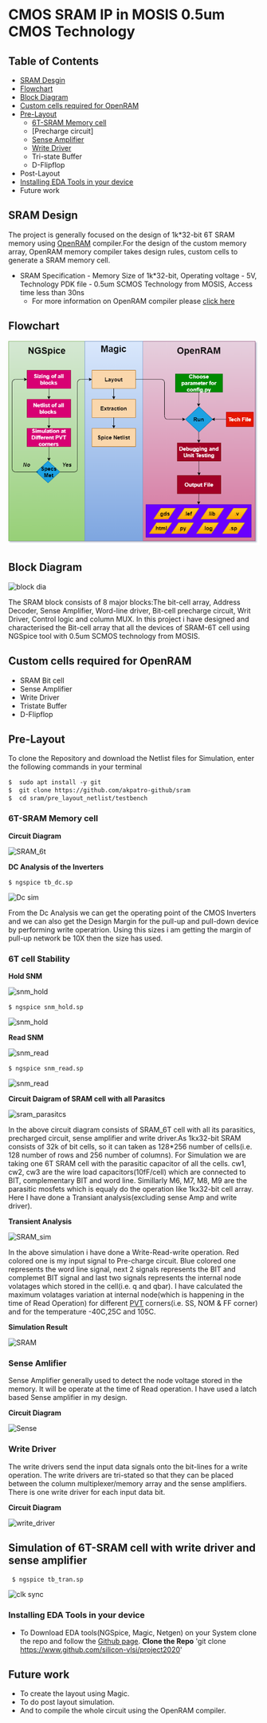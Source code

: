 # CMOS SRAM IP in MOSIS 0.5um CMOS Technology
## Table of Contents
- [SRAM Desgin](https://github.com/akpatro-github/sram#SRAM-Design)
- [Flowchart](#Flowchart)
- [Block Diagram](https://github.com/akpatro-github/sram#Block-Diagram)
- [Custom cells required for OpenRAM](https://github.com/akpatro-github/sram#Custom-cells-required-for-OpenRAM)
- [Pre-Layout](https://github.com/akpatro-github/sram#Pre-layout)
  - [6T-SRAM Memory cell](https://github.com/akpatro-github/sram#6T-SRAM-Memory-cell)
  - [Precharge circuit]
  - [Sense Amplifier](https://github.com/akpatro-github/sram#Sense-Amlifier)
  - [Write Driver](https://github.com/akpatro-github/sram#Write-Driver)
  - Tri-state Buffer
  - D-Flipflop
- Post-Layout
- [Installing EDA Tools in your device](https://github.com/akpatro-github/sram#Installing-EDA-Tools-in-your-device)
- Future work  
  
 ## SRAM Design
   
   The project is generally focused on the design of 1k*32-bit 6T SRAM memory using [OpenRAM](https://www.openidentityplatform.org/openam) compiler.For the design of the custom memory array, OpenRAM memory compiler takes design rules, custom cells to generate a SRAM memory cell.
   - SRAM Specification - Memory Size of 1k*32-bit, Operating voltage - 5V, Technology PDK file - 0.5um SCMOS Technology from MOSIS, Access time less than 30ns 
     - For more information on OpenRAM compiler please [click here](https://github.com/mguthaus/OpenRAM/blob/master/OpenRAM_ICCAD_2016_paper.pdf "OpenRAM")

 ## Flowchart
 ![Flowchart](https://github.com/akpatro-github/sram/blob/master/Diagrams/Block%20Diagram/flow_chart.png)
 
 ## Block Diagram
 ![block dia](https://user-images.githubusercontent.com/71965706/94511998-881da380-0238-11eb-91c3-ffe9e7b702da.png)

  The SRAM block consists of 8 major blocks:The bit-cell array, Address Decoder, Sense Amplifier, Word-line driver, Bit-cell precharge circuit, Writ Driver, Control logic and column MUX. In this project i have designed and characterised the Bit-cell array that all the devices of SRAM-6T cell using NGSpice tool with 0.5um SCMOS technology from MOSIS.

## Custom cells required for OpenRAM
 - SRAM Bit cell
 - Sense Amplifier
 - Write Driver
 - Tristate Buffer
 - D-Flipflop
 
## Pre-Layout

  To clone the Repository and download the Netlist files for Simulation, enter the following commands in your terminal
```
$  sudo apt install -y git
$  git clone https://github.com/akpatro-github/sram
$  cd sram/pre_layout_netlist/testbench
```

### 6T-SRAM Memory cell
  **Circuit Diagram**
  
![SRAM_6t](https://user-images.githubusercontent.com/71965706/96550231-382d7c00-12ce-11eb-95e7-e4aac9ccbe42.png)
  
  **DC Analysis of the Inverters**
  ```
  $ ngspice tb_dc.sp
  ```
  ![Dc sim](https://user-images.githubusercontent.com/71965706/94514148-1cd6d000-023e-11eb-8fc0-00866ce9f399.png)

  From the Dc Analysis we can get the operating point of the CMOS Inverters and we can also get the Design Margin for the pull-up and pull-down device by performing write operatrion. Using this sizes i am getting the margin of pull-up network be 10X then the size has used. 
  
  ### 6T cell Stability
  **Hold SNM**
  
  ![snm_hold](https://user-images.githubusercontent.com/71965706/96537268-723d5480-12b3-11eb-8a28-a5287f05e7d5.png)
  
  ```
  $ ngspice snm_hold.sp
  ```
  ![snm_hold](https://user-images.githubusercontent.com/71965706/96468772-1b4f6500-124a-11eb-842e-e0a1d4b05bab.png)
  
  **Read SNM**
  
![snm_read](https://user-images.githubusercontent.com/71965706/96537701-8d5c9400-12b4-11eb-9cdd-57a2dcb1b334.png)
  
  ```
  $ ngspice snm_read.sp
  ```
![snm_read](https://user-images.githubusercontent.com/71965706/96537145-3609f400-12b3-11eb-9d63-2443f39e6f15.png)
  
  **Circuit Daigram of SRAM cell with all Parasitcs**

![sram_parasitcs](https://user-images.githubusercontent.com/71965706/96549455-239cb400-12cd-11eb-8d27-67c1fd624be1.png)

  In the above circuit diagram consists of SRAM_6T cell with all its parasitics, precharged circuit, sense amplifier and write driver.As 1kx32-bit SRAM consists of 32k of bit cells, so it can taken as 128*256 number of cells(i.e. 128 number of rows and 256 number of columns). For Simulation we are taking one 6T SRAM cell with the parasitic capacitor of all the cells. cw1, cw2, cw3 are the wire load capacitors(10fF/cell) which are connected to BIT, complementary BIT and word line. Simillarly M6, M7, M8, M9 are the parasitic mosfets which is equaly do the operation like 1kx32-bit cell array. 
  Here  I have done a Transiant analysis(excluding sense Amp and write driver).
  
  **Transient Analysis**

![SRAM_sim](https://user-images.githubusercontent.com/71965706/94520666-472e8a80-024a-11eb-9492-f35dc69cfd40.png)
  
   In the above simulation i have done a Write-Read-write operation. Red colored one is my input signal to Pre-charge circuit. Blue colored one represents the word line signal, next 2 signals represents the BIT and complemet BIT signal and last two signals represents the internal node volatages which stored in the cell(i.e. q and qbar).
   I have calculated the maximum volatages variation at internal node(which is happening in the time of Read Operation) for different [PVT](https://in.search.yahoo.com/search?fr=mcafee&type=D210IN662G0&p=pvt+corner+in+vlsi) corners(i.e. SS, NOM & FF corner) and for the temperature -40C,25C and 105C.
    
  **Simulation Result**
  
  ![SRAM](https://user-images.githubusercontent.com/71965706/94521572-e99b3d80-024b-11eb-967b-eef5a0cfa152.png)
  
### Sense Amlifier
  
  Sense Amplifier generally used to detect the node voltage stored in the memory. It will be operate at the time of Read operation. I have used a latch based Sense amplifier in my design.
  
  **Circuit Diagram**
   
 ![Sense](https://user-images.githubusercontent.com/71965706/94522258-ff5d3280-024c-11eb-9a69-a9c65f69bedb.png)
  
### Write Driver

  The write drivers send the input data signals onto the bit-lines for a write operation. The write drivers are tri-stated so that they can be placed between the column multiplexer/memory array and the sense amplifiers. There is one write driver for each input data bit.

**Circuit Diagram**

![write_driver](https://user-images.githubusercontent.com/71965706/94522716-b48fea80-024d-11eb-8e7a-538e793c3781.png)

## Simulation of 6T-SRAM cell with write driver and sense amplifier
  ```
   $ ngspice tb_tran.sp
  ```
![clk sync](https://user-images.githubusercontent.com/71965706/94522882-fae54980-024d-11eb-91bf-f5a0534491ce.png)

### Installing EDA Tools in your device
- To Download EDA tools(NGSpice, Magic, Netgen) on your System clone the repo and follow the [Github page](https://www.github.com/silicon-vlsi/project2020).
**Clone the Repo**
'git clone https://www.github.com/silicon-vlsi/project2020'


## Future work
- To create the layout using Magic.
- To do post layout simulation.
- And to compile the whole circuit using the OpenRAM compiler. 

  
